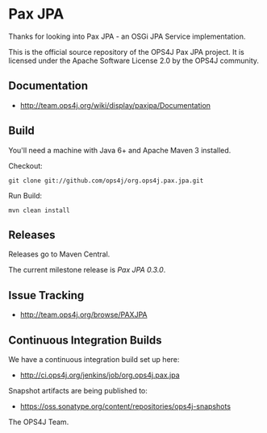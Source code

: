 ﻿Pax JPA
=======

Thanks for looking into Pax JPA - an OSGi JPA Service implementation. 

This is the official source repository of the OPS4J Pax JPA project.
It is licensed under the Apache Software License 2.0 by the OPS4J community.

## Documentation

* <http://team.ops4j.org/wiki/display/paxjpa/Documentation>

## Build

You'll need a machine with Java 6+ and Apache Maven 3 installed.

Checkout:

    git clone git://github.com/ops4j/org.ops4j.pax.jpa.git

Run Build:

    mvn clean install


## Releases

Releases go to Maven Central.

The current milestone release is *Pax JPA 0.3.0*.

## Issue Tracking

* <http://team.ops4j.org/browse/PAXJPA>

## Continuous Integration Builds

We have a continuous integration build set up here:

* <http://ci.ops4j.org/jenkins/job/org.ops4j.pax.jpa>

Snapshot artifacts are being published to:

* <https://oss.sonatype.org/content/repositories/ops4j-snapshots>


The OPS4J Team.

